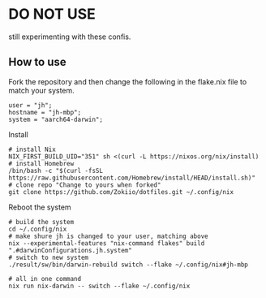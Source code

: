 # DO NOT USE

still experimenting with these confis. 

## How to use

Fork the repository and then change the following in the flake.nix file to match your system.
```shell
user = "jh";
hostname = "jh-mbp";
system = "aarch64-darwin";
```

Install 
```shell
# install Nix
NIX_FIRST_BUILD_UID="351" sh <(curl -L https://nixos.org/nix/install)
# install Homebrew
/bin/bash -c "$(curl -fsSL https://raw.githubusercontent.com/Homebrew/install/HEAD/install.sh)"
# clone repo "Change to yours when forked"
git clone https://github.com/Zokiio/dotfiles.git ~/.config/nix
```

Reboot the system

```shell
# build the system
cd ~/.config/nix
# make shure jh is changed to your user, matching above
nix --experimental-features "nix-command flakes" build ".#darwinConfigurations.jh.system"
# switch to new system
./result/sw/bin/darwin-rebuild switch --flake ~/.config/nix#jh-mbp

# all in one command
nix run nix-darwin -- switch --flake ~/.config/nix
```
